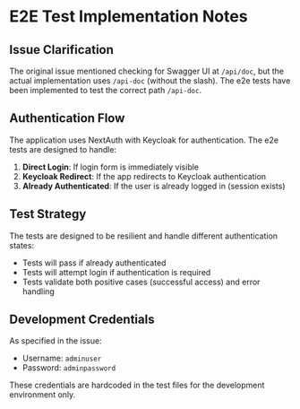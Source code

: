 # E2E Test Implementation Notes

## Issue Clarification

The original issue mentioned checking for Swagger UI at `/api/doc`, but the actual implementation uses `/api-doc` (without the slash). The e2e tests have been implemented to test the correct path `/api-doc`.

## Authentication Flow

The application uses NextAuth with Keycloak for authentication. The e2e tests are designed to handle:

1. **Direct Login**: If login form is immediately visible
2. **Keycloak Redirect**: If the app redirects to Keycloak authentication
3. **Already Authenticated**: If the user is already logged in (session exists)

## Test Strategy

The tests are designed to be resilient and handle different authentication states:
- Tests will pass if already authenticated
- Tests will attempt login if authentication is required
- Tests validate both positive cases (successful access) and error handling

## Development Credentials

As specified in the issue:
- Username: `adminuser`
- Password: `adminpassword`

These credentials are hardcoded in the test files for the development environment only.